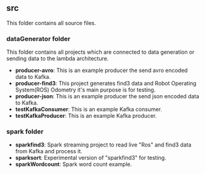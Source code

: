 ## src

This folder contains all source files.

###  dataGenerator folder

This folder contains all projects which are connected to data generation or sending data to the lambda architecture.

- **producer-avro**: This is an example producer the send avro encoded data to Kafka.
- **producer-find3**: This project generates find3 data and Robot Operating System(ROS) Odometry it's main purpose is for testing. 
-  **producer-json**: This is an example producer the send json encoded data to Kafka.
-  **testKafkaConsumer**: This is an example Kafka consumer.
-  **testKafkaProducer**: This is an example Kafka producer.

### spark folder

- **sparkfind3**: Spark streaming project to read live "Ros" and find3 data from Kafka and process it.
- **sparksort**: Experimental version of "sparkfind3" for testing.
- **sparkWordcount**: Spark word count example.

    